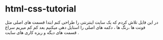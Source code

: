 # html-css-tutorial
در این فایل تلاش کردم که یک سایت اینترنتی را طراحی کنم 
ابتدا قسمت های اصلی مثل فونت ها ،رنگ ها ، دکمه های اصلی را استایل دهی میکنیم
بعد کم کم میریم سراغ قسمت های دیگه و ریزه کاری های سایت . 
